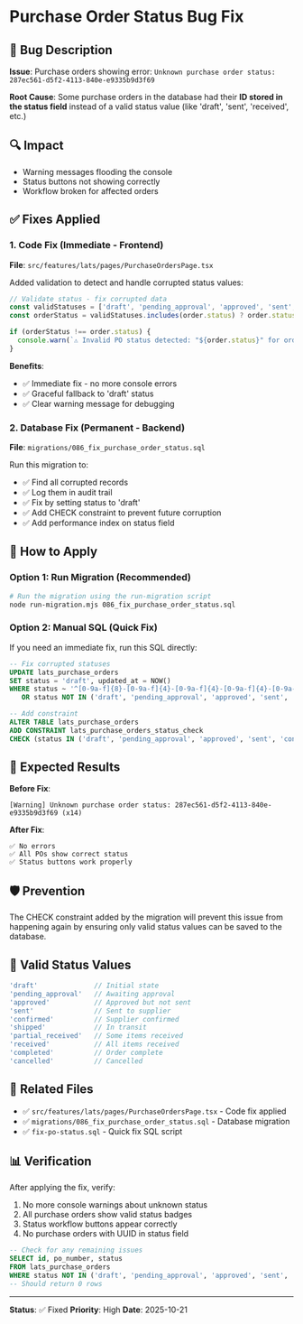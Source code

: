 # Purchase Order Status Bug Fix

## 🐛 Bug Description

**Issue**: Purchase orders showing error: `Unknown purchase order status: 287ec561-d5f2-4113-840e-e9335b9d3f69`

**Root Cause**: Some purchase orders in the database had their **ID stored in the status field** instead of a valid status value (like 'draft', 'sent', 'received', etc.)

## 🔍 Impact

- Warning messages flooding the console
- Status buttons not showing correctly
- Workflow broken for affected orders

## ✅ Fixes Applied

### 1. **Code Fix** (Immediate - Frontend)

**File**: `src/features/lats/pages/PurchaseOrdersPage.tsx`

Added validation to detect and handle corrupted status values:

```typescript
// Validate status - fix corrupted data
const validStatuses = ['draft', 'pending_approval', 'approved', 'sent', 'confirmed', 'shipped', 'partial_received', 'received', 'completed', 'cancelled'];
const orderStatus = validStatuses.includes(order.status) ? order.status : 'draft';

if (orderStatus !== order.status) {
  console.warn(`⚠️ Invalid PO status detected: "${order.status}" for order ${order.id} - using "draft" as fallback`);
}
```

**Benefits**:
- ✅ Immediate fix - no more console errors
- ✅ Graceful fallback to 'draft' status
- ✅ Clear warning message for debugging

### 2. **Database Fix** (Permanent - Backend)

**File**: `migrations/086_fix_purchase_order_status.sql`

Run this migration to:
- ✅ Find all corrupted records
- ✅ Log them in audit trail
- ✅ Fix by setting status to 'draft'
- ✅ Add CHECK constraint to prevent future corruption
- ✅ Add performance index on status field

## 🚀 How to Apply

### Option 1: Run Migration (Recommended)

```bash
# Run the migration using the run-migration script
node run-migration.mjs 086_fix_purchase_order_status.sql
```

### Option 2: Manual SQL (Quick Fix)

If you need an immediate fix, run this SQL directly:

```sql
-- Fix corrupted statuses
UPDATE lats_purchase_orders 
SET status = 'draft', updated_at = NOW()
WHERE status ~ '^[0-9a-f]{8}-[0-9a-f]{4}-[0-9a-f]{4}-[0-9a-f]{4}-[0-9a-f]{12}$'
   OR status NOT IN ('draft', 'pending_approval', 'approved', 'sent', 'confirmed', 'shipped', 'partial_received', 'received', 'completed', 'cancelled');

-- Add constraint
ALTER TABLE lats_purchase_orders 
ADD CONSTRAINT lats_purchase_orders_status_check 
CHECK (status IN ('draft', 'pending_approval', 'approved', 'sent', 'confirmed', 'shipped', 'partial_received', 'received', 'completed', 'cancelled'));
```

## 🎯 Expected Results

**Before Fix**:
```
[Warning] Unknown purchase order status: 287ec561-d5f2-4113-840e-e9335b9d3f69 (x14)
```

**After Fix**:
```
✅ No errors
✅ All POs show correct status
✅ Status buttons work properly
```

## 🛡️ Prevention

The CHECK constraint added by the migration will prevent this issue from happening again by ensuring only valid status values can be saved to the database.

## 📝 Valid Status Values

```typescript
'draft'              // Initial state
'pending_approval'   // Awaiting approval
'approved'           // Approved but not sent
'sent'               // Sent to supplier
'confirmed'          // Supplier confirmed
'shipped'            // In transit
'partial_received'   // Some items received
'received'           // All items received
'completed'          // Order complete
'cancelled'          // Cancelled
```

## 🔗 Related Files

- ✅ `src/features/lats/pages/PurchaseOrdersPage.tsx` - Code fix applied
- ✅ `migrations/086_fix_purchase_order_status.sql` - Database migration
- ✅ `fix-po-status.sql` - Quick fix SQL script

## 📊 Verification

After applying the fix, verify:

1. No more console warnings about unknown status
2. All purchase orders show valid status badges
3. Status workflow buttons appear correctly
4. No purchase orders with UUID in status field

```sql
-- Check for any remaining issues
SELECT id, po_number, status 
FROM lats_purchase_orders 
WHERE status NOT IN ('draft', 'pending_approval', 'approved', 'sent', 'confirmed', 'shipped', 'partial_received', 'received', 'completed', 'cancelled');
-- Should return 0 rows
```

---

**Status**: ✅ Fixed
**Priority**: High
**Date**: 2025-10-21

